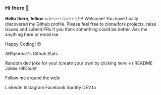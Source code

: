 ### Hi there 👋

<!--
**iamelimars/iamelimars** is a ✨ _special_ ✨ repository because its `README.md` (this file) appears on your GitHub profile.

Here are some ideas to get you started:

- 🔭 I’m currently working on ...
- 🌱 I’m currently learning ...
- 👯 I’m looking to collaborate on ...
- 🤔 I’m looking for help with ...
- 💬 Ask me about ...
- 📫 How to reach me: ...
- 😄 Pronouns: ...
- ⚡ Fun fact: ...
-->

𝐇𝐞𝐥𝐥𝐨 𝐭𝐡𝐞𝐫𝐞, 𝐟𝐞𝐥𝐥𝐨𝐰 <𝚍𝚎𝚟𝚎𝚕𝚘𝚙𝚎𝚛𝚜/>! 
Welcome!
You have finally discovered my Github profile.
Please feel free to clone/fork projects, raise issues and submit PRs if you think something could be better.
Ask me anything here
or email me

Happy Coding! 😊

ABSphreak's Github Stats

Random dev joke for you! (create your own by clicking here ↓)
README Jokes
HitCount

Follow me around the web:

LinkedIn Instagram Facebook Spotify DEV.to

